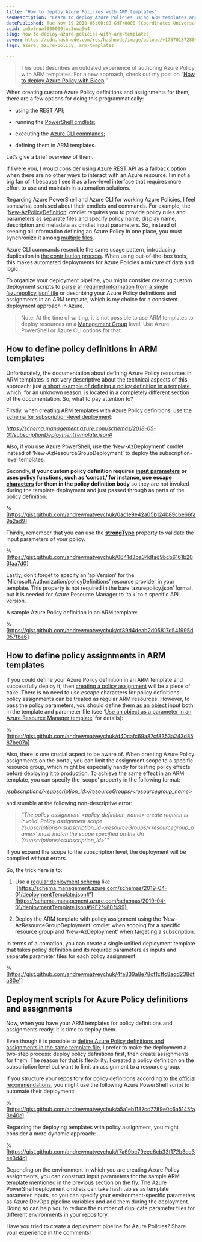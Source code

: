 ```yaml
---
title: "How to deploy Azure Policies with ARM templates"
seoDescription: "Learn to deploy Azure Policies using ARM templates and automate your policy management with various tools like REST API, PowerShell, and Azure CLI"
datePublished: Tue Nov 19 2019 05:00:00 GMT+0000 (Coordinated Universal Time)
cuid: cm5o3nuwf000009juc3owa9w4
slug: how-to-deploy-azure-policies-with-arm-templates
cover: https://cdn.hashnode.com/res/hashnode/image/upload/v1737018728041/e8746204-ffdb-4a90-9825-256d7272acbd.png
tags: azure, azure-policy, arm-templates

---
```


> This post describes an outdated experience of authoring Azure Policy with ARM templates. For a new approach, check out my post on “[How to deploy Azure Policy with Bicep](https://andrewmatveychuk.com/how-to-deploy-azure-policy-with-bicep).”

When creating custom Azure Policy definitions and assignments for them, there are a few options for doing this programmatically:

* using the [REST API](https://docs.microsoft.com/en-us/azure/governance/policy/tutorials/create-and-manage#create-a-policy-definition-with-rest-api);
    
* running the [PowerShell cmdlets](https://docs.microsoft.com/en-us/azure/governance/policy/tutorials/create-and-manage#create-a-policy-definition-with-powershell);
    
* executing the [Azure CLI commands](https://docs.microsoft.com/en-us/azure/governance/policy/tutorials/create-and-manage#create-a-policy-definition-with-azure-cli);
    
* defining them in ARM templates.
    

Let’s give a brief overview of them.

If I were you, I would consider using [Azure REST API](https://docs.microsoft.com/en-us/rest/api/azure/) as a fallback option when there are no other ways to interact with an Azure resource. I’m not a big fan of it because I see it as a low-level interface that requires more effort to use and maintain in automation solutions.

Regarding Azure PowerShell and Azure CLI for working Azure Policies, I feel somewhat confused about their cmdlets and commands. For example, the ‘[New-AzPolicyDefinition](https://docs.microsoft.com/en-us/powershell/module/az.resources/new-azpolicydefinition)’ cmdlet requires you to provide policy rules and parameters as separate files and specify policy name, display name, description and metadata as cmdlet input parameters. So, instead of keeping all information defining an Azure Policy in one place, you must synchronize it among [multiple files](https://docs.microsoft.com/en-us/azure/governance/policy/concepts/policy-as-code#create-and-update-policy-definitions).

Azure CLI commands resemble the same usage pattern, introducing duplication in [the contribution process](https://github.com/Azure/azure-policy/tree/master/1-contribution-guide). When using out-of-the-box tools, this makes automated deployments for Azure Policies a mixture of data and logic.

To organize your deployment pipeline, you might consider creating custom deployment scripts to [parse all required information from a single ‘azurepolicy.json’ file](https://blog.tyang.org/2019/05/19/deploying-azure-policy-definitions-via-azure-devops-part-1/) or describing your Azure Policy definitions and assignments in an ARM template, which is my choice for a consistent deployment approach in Azure.

> Note: At the time of writing, it is not possible to use ARM templates to deploy resources on a [Management Group](https://docs.microsoft.com/en-us/azure/governance/management-groups/overview) level. Use Azure PowerShell or Azure CLI options for that.

## How to define policy definitions in ARM templates

Unfortunately, the documentation about defining Azure Policy resources in ARM templates is not very descriptive about the technical aspects of this approach: just [a short example of defining a policy definition in a template](https://docs.microsoft.com/en-us/azure/azure-resource-manager/deploy-to-subscription#define-and-assign-policy), which, for an unknown reason, is located in a completely different section of the documentation. So, what to pay attention to?

Firstly, when creating ARM templates with Azure Policy definitions, use [the schema for subscription-level deployment](https://docs.microsoft.com/en-us/azure/azure-resource-manager/deploy-to-subscription#schema):

*https://schema.management.azure.com/schemas/2018-05-01/subscriptionDeploymentTemplate.json#*

Also, if you use Azure PowerShell, use the ‘New-AzDeployment’ cmdlet instead of ‘New-AzResourceGroupDeployment’ to deploy the subscription-level templates.

Secondly, **if your custom policy definition requires** [**input parameters**](https://docs.microsoft.com/en-us/azure/governance/policy/concepts/definition-structure#parameters) **or uses** [**policy functions**](https://docs.microsoft.com/en-us/azure/governance/policy/concepts/definition-structure#policy-functions)**, such as ‘concat,’ for instance, use** [**escape characters**](https://docs.microsoft.com/en-us/azure/azure-resource-manager/template-expressions#escape-characters) **for them in the policy definition body** so they are not invoked during the template deployment and just passed through as parts of the policy definition:

%[https://gist.github.com/andrewmatveychuk/0ac1e9e42a05b124b89cbe66fa9a2ad9] 

Thirdly, remember that you can use the [**strongType**](https://docs.microsoft.com/en-us/azure/governance/policy/concepts/definition-structure#strongtype) property to validate the input parameters of your policy.

%[https://gist.github.com/andrewmatveychuk/0641d3ba34dfad9bcb6161b203faa7d0] 

Lastly, don’t forget to specify an ‘apiVersion’ for the ‘Microsoft.Authorization/policyDefinitions’ resource provider in your template. This property is not required in the bare ‘azurepolicy.json’ format, but it is needed for Azure Resource Manager to ‘talk’ to a specific API version.

A sample Azure Policy definition in an ARM template:

%[https://gist.github.com/andrewmatveychuk/cf89d4deab2d05817d541995d057fba6] 

## How to define policy assignments in ARM templates

If you could define your Azure Policy definition in an ARM template and successfully deploy it, then [creating a policy assignment](https://docs.microsoft.com/en-us/azure/governance/policy/assign-policy-template#create-a-policy-assignment) will be a piece of cake. There is no need to use escape characters for policy definitions – policy assignments can be treated as regular ARM resources. However, to pass the policy parameters, you should define them [as an object](https://docs.microsoft.com/en-us/azure/azure-resource-manager/deploy-to-subscription#assign-policy) input both in the template and parameter file (see ‘[Use an object as a parameter in an Azure Resource Manager template](https://learn.microsoft.com/en-us/azure/architecture/guide/azure-resource-manager/advanced-templates/objects-as-parameters)’ for details):

%[https://gist.github.com/andrewmatveychuk/d40cafc69a87cf8353a243d8587be07a] 

Also, there is one crucial aspect to be aware of. When creating Azure Policy assignments on the portal, you can limit the assignment scope to a specific resource group, which might be especially handy for testing policy effects before deploying it to production. To achieve the same effect in an ARM template, you can specify the ‘scope’ property in the following format:

*/subscriptions/&lt;subscription\_id&gt;/resourceGroups/&lt;resourcegroup\_name&gt;*

and stumble at the following non-descriptive error:

> *“The policy assignment &lt;policy\_definition\_name&gt; create request is invalid. Policy assignment scope ‘/subscriptions/&lt;subscription\_id&gt;/resourceGroups/&lt;resourcegroup\_name&gt;’ must match the scope specified on the Uri ‘/subscriptions/&lt;subscription\_id&gt;’.”*

If you expand the scope to the subscription level, the deployment will be compiled without errors.

So, the trick here is to:

1. Use a [regular deployment schema](https://docs.microsoft.com/en-us/azure/azure-resource-manager/resource-group-authoring-templates#template-format) like ‘[https://schema.management.azure.com/schemas/2019-04-01/deploymentTemplate.json#’](https://schema.management.azure.com/schemas/2019-04-01/deploymentTemplate.json#%E2%80%99),
    
2. Deploy the ARM template with policy assignment using the ‘New-AzResourceGroupDeployment’ cmdlet when scoping for a specific resource group and ‘New-AzDeployment’ when targeting a subscription.
    

In terms of automation, you can create a single unified deployment template that takes policy definition and its required parameters as inputs and separate parameter files for each policy assignment:

%[https://gist.github.com/andrewmatveychuk/4fa839a8e78cf1cffc8add238dfa80e1] 

## Deployment scripts for Azure Policy definitions and assignments

Now, when you have your ARM templates for policy definitions and assignments ready, it is time to deploy them.

Even though it is possible to [define Azure Policy definitions and assignments in the same template file](https://docs.microsoft.com/en-us/azure/azure-resource-manager/deploy-to-subscription#define-and-assign-policy), I prefer to make the deployment a two-step process: deploy policy definitions first, then create assignments for them. The reason for that is flexibility. I created a policy definition on the subscription level but want to limit an assignment to a resource group.

If you structure your repository for policy definitions according to [the official recommendations](https://docs.microsoft.com/en-us/azure/governance/policy/concepts/policy-as-code#create-and-update-policy-definitions), you might use the following Azure PowerShell script to automate their deployment:

%[https://gist.github.com/andrewmatveychuk/a5a1eb1187cc7789e0c6a5145fa3c40c] 

Regarding the deploying templates with policy assignment, you might consider a more dynamic approach:

%[https://gist.github.com/andrewmatveychuk/f7a69bc79eec6cb33f172b3ce3ee3d4c] 

Depending on the environment in which you are creating Azure Policy assignments, you can construct input parameters for the sample ARM template mentioned in the previous section on the fly. The Azure PowerShell deployment cmdlets can take hash tables as template parameter inputs, so you can specify your environment-specific parameters as Azure DevOps pipeline variables and add them during the deployment. Doing so can help you to reduce the number of duplicate parameter files for different environments in your repository.

Have you tried to create a deployment pipeline for Azure Policies? Share your experience in the comments!